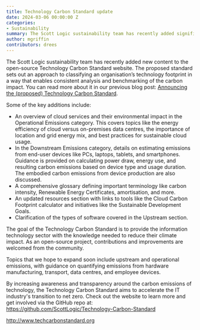```yaml
---
title: Technology Carbon Standard update
date: 2024-03-06 00:00:00 Z
categories:
- Sustainability
summary: The Scott Logic sustainability team has recently added significant new content to the open-source Technology Carbon Standard website. Here we summarise the recent changes to the site and what we're looking to add next.
author: mgriffin
contributors: drees
---
```


The Scott Logic sustainability team has recently added new content to the open-source Technology Carbon Standard website. The proposed standard sets out an approach to classifying an organisation’s technology footprint in a way that enables consistent analysis and benchmarking of the carbon impact. You can read more about it in our previous blog post: [Announcing the (proposed) Technology Carbon Standard](https://blog.scottlogic.com/2024/02/13/announcing-the-proposed-technology-carbon-standard.html).

Some of the key additions include:

- An overview of cloud services and their environmental impact in the Operational Emissions category. This covers topics like the energy efficiency of cloud versus on-premises data centres, the importance of location and grid energy mix, and best practices for sustainable cloud usage.
- In the Downstream Emissions category, details on estimating emissions from end-user devices like PCs, laptops, tablets, and smartphones. Guidance is provided on calculating power draw, energy use, and resulting carbon emissions based on device type and usage duration. The embodied carbon emissions from device production are also discussed.
- A comprehensive glossary defining important terminology like carbon intensity, Renewable Energy Certificates, amortisation, and more.
- An updated resources section with links to tools like the Cloud Carbon Footprint calculator and initiatives like the Sustainable Development Goals.
- Clarification of the types of software covered in the Upstream section.

The goal of the Technology Carbon Standard is to provide the information technology sector with the knowledge needed to reduce their climate impact. As an open-source project, contributions and improvements are welcomed from the community.

Topics that we hope to expand soon include upstream and operational emissions, with guidance on quantifying emissions from hardware manufacturing, transport, data centres, and employee devices.

By increasing awareness and transparency around the carbon emissions of technology, the Technology Carbon Standard aims to accelerate the IT industry's transition to net zero. Check out the website to learn more and get involved via the GitHub repo at: <https://github.com/ScottLogic/Technology-Carbon-Standard>

<http://www.techcarbonstandard.org>